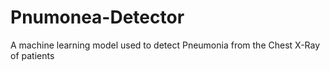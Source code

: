 # Pnumonea-Detector
A machine learning model used to detect Pneumonia from the Chest X-Ray of patients
